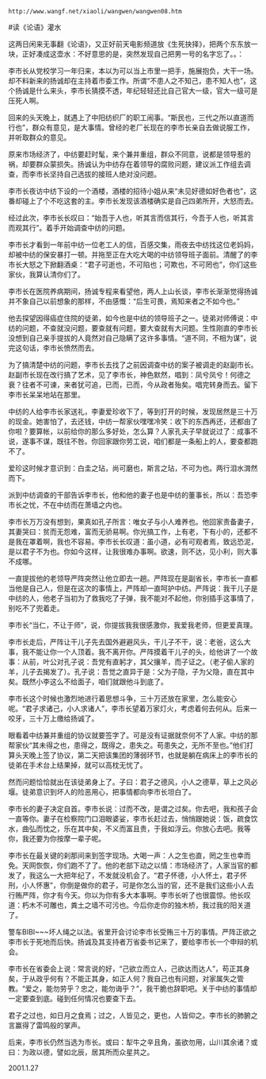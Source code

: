 `http://www.wangf.net/xiaoli/wangwen/wangwen08.htm`

#读《论语》灌水

这两日闲来无事翻《论语》，又正好前天电影频道放《生死抉择》，把两个东东放一块，正好凑成这壶水：不好意思的是，突然发现自己把男一号的名字忘了。。：


李市长从党校学习一年归来，本以为可以当上市里一把手，施展抱负，大干一场。却不料新来的扬诚却在主持着市委工作。所谓“不患人之不知己，患不知人也”，这个扬诚是什么来头，李市长猜摸不透，年纪轻轻还比自己官大一级，官大一级可是压死人啊。

回来的头天晚上，就遇上了中阳纺织厂的职工闹事。“斯民也，三代之所以直道而行也”，群众有意见，是大事情。曾经的老厂长现在的李市长亲自去做说服工作，并听取群众的意见。

原来市场经济了，中纺要赶时髦，来个兼并重组，群众不同意，说都是领导惹的祸，却要群众蒙损失。扬诚认为中纺存在着领导的腐败问题，建议派工作组去调查，而李市长坚持自己选拔的接班人绝对没问题。

李市长夜访中纺下设的一个酒楼，酒楼的招待小姐从来“未见好德如好色者也”，这番却碰上了个不吃这套的主。李市长发现该酒楼确实是自己四弟所开，大怒而去。

经过此次，李市长长叹曰：“始吾于人也，听其言而信其行，今吾于人也，听其言而观其行”。着手开始调查中纺的问题。

李市长才看到一年前中纺一位老工人的信，百感交集，雨夜去中纺找这位老妈妈，却被中纺的保安暴打一顿。并拖至正在大吃大喝的中纺领导班子面前。清醒了的李市长大怒之下掀翻酒桌：“君子可逝也，不可陷也；可欺也，不可罔也”，你们这些家伙，我算认清你们了。

李市长在医院养病期间，扬诚专程来看望他，两人上山长谈，李市长渐渐觉得扬诚并不象自己以前想象的那样，不由感慨：“后生可畏，焉知来者之不如今也。”

他去探望因得癌症住院的徒弟，如今也是中纺的领导班子之一。徒弟对师傅说：中纺的问题，不查就没问题，要查就有问题，要大查就有大问题。生性刚直的李市长没想到自己亲手提拔的人竟然对自己隐瞒了这许多事情。“道不同，不相为谋”，说完这句话，李市长愤然而去。

为了搞清楚中纺的问题，李市长去找了之前因调查中纺的案子被调走的赵副市长。赵副市长现在改行搞了艺术，见了李市长，神色默然，唱到：凤兮凤兮！何德之衰？往者不可谏，来者犹可追，已而，已而，今从政者殆矣。唱完转身而去。留下李市长呆呆地站在那里。

中纺的人给李市长家送礼，李妻爱珍收下了，等到打开的时候，发现居然是三十万的现金。她害怕了，去还钱，中纺一帮家伙嘿嘿冷笑：收下的东西再还，还都由了你啦？要算帐，以前给你的那么多好处，怎么算？人家孔夫子早就说过了：成事不说，遂事不谋，既往不咎。你回家跟你劳工说，咱们都是一条船上的人，要查都跑不了。

爱珍这时候才意识到：白圭之玷，尚可磨也，斯言之玷，不可为也。两行泪水潸然而下。

派到中纺调查的干部告诉李市长，他和他的妻子也是中纺的董事长，所以：吾恐李市长之忧，不在中纺而在萧墙之内也。

李市长万万没有想到，果真如孔子所言：唯女子与小人难养也。他回家责备妻子，其妻哭曰：贫而无怨难，富而无骄易啊。你光搞工作，上有老，下有小的，还都不是我在罩着啊，我也不容易。李市长长叹道：虽小道，必有可观者焉，致远恐泥，是以君子不为也。你如今这样，让我很难办事啊。欲速，则不达，见小利，则大事不成哪。

一直提拔他的老领导严阵突然让他立即去一趟。严阵现在是副省长，李市长一直都当他是自己人，但是在这次的事情上，严阵却一直呵护中纺。严阵说：我干儿子是中纺的人，他老子当初为了救我吃了子弹，我不能对不起他，你别插手这事情了，别吃不了兜着走。

李市长“当仁，不让于师”，说，你提拔我我很感激你，我爱我老师，但更爱真理。

李市长走后，严阵让干儿子先去国外避避风头，干儿子不干，说：老爸，这么大事，我不能让你一个人顶着。我不离开你。严阵摸着干儿子的头，给他讲了一个故事：从前，叶公对孔子说：吾党有直躬才，其父攘羊，而子证之。（老子偷人家的羊，儿子去揭发了）。孔子说：吾觉之直异于是：父为子隐，子为父隐，直在其中矣。既然小李这么不给面子，咱们就跟他斗到底了。

李市长这个时候也激烈地进行着思想斗争，三十万还放在家里，怎么能安心呢。“君子求诸己，小人求诸人”，李市长望着万家灯火，考虑着何去何从。后来一咬牙，三十万上缴给扬诚了。

眼看着中纺兼并重组的协议就要签字了。可是没有证据就奈何不了人家。中纺的那帮家伙“其未得之也，患得之，既得之，患失之。苟患失之，无所不至也。”他们打算头天晚上签了协议，第二天把该集团的薄弱环节，也就是躺在病床上的李市长的徒弟在手术台上结果掉，就可以高枕无忧了。

然而问题恰恰就出在该徒弟身上了。子曰：君子之德风，小人之德草，草上之风必堰。徒弟意识到坏人的险恶用心，把事情都向李市长坦白了。

李市长的妻子决定自首。李市长说：过而不改，是谓之过矣。你去吧，我和孩子会一直等你。妻子在检察院门口泪眼婆娑，李市长赶过去，悄悄跟她说：饭，疏食饮水，曲弘而忱之，乐在其中矣，不义而富且贵，于我如浮云。你放心去吧。我等你，我还要为你按摩一辈子呢。

李市长在最关键的刹那间来到签字现场。大喝一声：人之生也直，罔之生也幸而免。天网恢恢，你们跑不了了。他的老部下动之以情：市场经济了，人家当官的都发了，我这么一大把年纪了，不发就没机会了。“君子怀德，小人怀土，君子怀刑，小人怀惠”，你倒是做你的君子，可是你怎么当的官，还不是我们这些小人去行贿严阵，你才有今天。你以为你有多大本事啊。李市长听了也很震惊。他长叹道：朽木不可雕也，粪土之墙不可污也。今后你走你的独木桥，我过我的阳关道了。

警车BIBI~~~坏人绳之以法。省里开会讨论李市长受贿三十万的事情。严阵正欲之李市长于死地而后快。扬诚及其支持者万省委书记来了，要给李市长一个申辩的机会。

李市长在省委会上说：常言说的好，“己欲立而立人，己欲达而达人”，苟正其身矣，于从政乎何有？不能正其身，如正人何？我自己也有问题，对家属失之管教。“爱之，能勿劳乎？忠之，能勿诲乎？”，我干脆也辞职吧。关于中纺的事情却一定要查到底。碰到任何情况也要查下去。

君子之过也，如日月之食焉；过之，人皆见之，更也，人皆仰之。李市长的肺腑之言赢得了雷鸣般的掌声。

后来，李市长仍然当选为市长。或曰：犁牛之辛且角，虽欲勿用，山川其余诸？或曰：为政以德，譬如北辰，居其所而众星共之。

2001.1.27